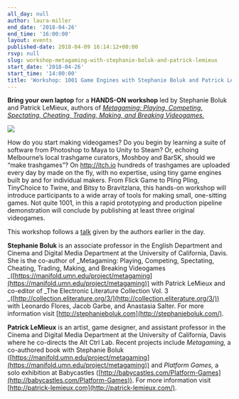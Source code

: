```yaml
---
all_day: null
author: laura-miller
end_date: '2018-04-26'
end_time: '16:00:00'
layout: events
published-date: 2018-04-09 16:14:12+00:00
rsvp: null
slug: workshop-metagaming-with-stephanie-boluk-and-patrick-lemieux
start_date: '2018-04-26'
start_time: '14:00:00'
title: 'Workshop: 1001 Game Engines with Stephanie Boluk and Patrick LeMieux'
---
```


**Bring your own laptop** for a **HANDS-ON workshop** led by Stephanie Boluk and Patrick LeMieux, authors of [_Metagaming: Playing, Competing, Spectating, Cheating, Trading, Making, and Breaking Videogames._](https://www.upress.umn.edu/book-division/books/metagaming)

![](http://scholarslab.org/wp-content/uploads/2018/03/metagaming-194x300.jpg)

How do you start making videogames? Do you begin by learning a suite of software from Photoshop to Maya to Unity to Steam? Or, echoing Melbourne’s local trashgame curators, Moshboy and BarSK, should we “make trashgames”? On http://itch.io hundreds of trashgames are uploaded every day by made on the fly, with no expertise, using tiny game engines built by and for individual makers. From Flick Game to Pling Pling, TinyChoice to Twine, and Bitsy to Bravitzlana, this hands-on workshop will introduce participants to a wide array of tools for making small, one-sitting games. Not quite 1001, in this a rapid prototyping and production pipeline demonstration will conclude by publishing at least three original videogames.

This workshop follows a [talk](http://scholarslab.org/events/metagaming-talk-workshop/) given by the authors earlier in the day.

**Stephanie Boluk** is an associate professor in the English Department and Cinema and Digital Media Department at the University of California, Davis. She is the co-author of _Metagaming: Playing, Competing, Spectating, Cheating, Trading, Making, and Breaking Videogames _([https://manifold.umn.edu/project/metagaming](https://manifold.umn.edu/project/metagaming)) with Patrick LeMieux and co-editor of _The Electronic Literature Collection Vol. 3 _([http://collection.eliterature.org/3/](http://collection.eliterature.org/3/)) with Leonardo Flores, Jacob Garbe, and Anastasia Salter. For more information visit [http://stephanieboluk.com](http://stephanieboluk.com/).

**Patrick LeMieux** is an artist, game designer, and assistant professor in the Cinema and Digital Media Department at the University of California, Davis where he co-directs the Alt Ctrl Lab. Recent projects include _Metagaming,_ a co-authored book with Stephanie Boluk ([https://manifold.umn.edu/project/metagaming](https://manifold.umn.edu/project/metagaming)) and _Platform Games,_ a solo exhibition at Babycastles ([http://babycastles.com/Platform-Games](http://babycastles.com/Platform-Games)). For more information visit [http://patrick-lemieux.com](http://patrick-lemieux.com/).


